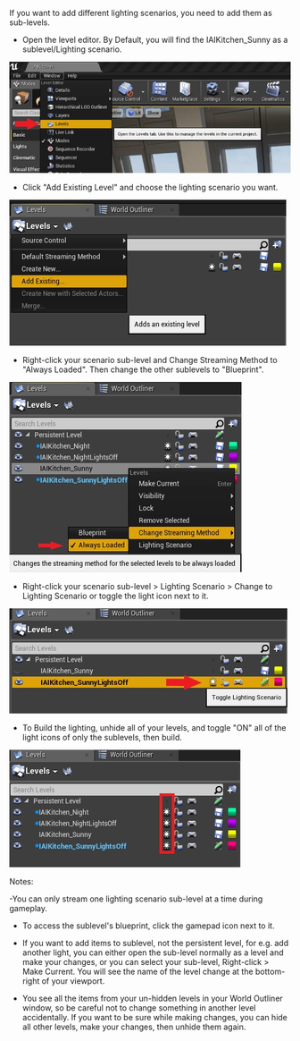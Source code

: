 If you want to add different lighting scenarios, you need to add them as sub-levels. 

* Open the level editor. By Default, you will find the IAIKitchen_Sunny as a sublevel/Lighting scenario.

![](Img/OpenLevelEditor.jpg)

* Click "Add Existing Level" and choose the lighting scenario you want. 

![](Img/AddExistingLevel.jpg)

* Right-click your scenario sub-level and Change Streaming Method to "Always Loaded". Then change the other sublevels to "Blueprint".

![](Img/ChangeStreamingMethod.jpg)

* Right-click your scenario sub-level > Lighting Scenario > Change to Lighting Scenario or toggle the light icon next to it.

![](Img/ToggleLightingScenario.jpg)

* To Build the lighting, unhide all of your levels, and toggle "ON" all of the light icons of only the sublevels, then build. 

![](Img/LightingBuild.jpg)

Notes: 

-You can only stream one lighting scenario sub-level at a time during gameplay. 

- To access the sublevel's blueprint, click the gamepad icon next to it. 

- If you want to add items to sublevel, not the persistent level, for e.g. add another light, you can either open the sub-level normally
as a level and make your changes, or you can select your sub-level, Right-click > Make Current. You will see the name of the level 
change at the bottom-right of your viewport. 

- You see all the items from your un-hidden levels in your World Outliner window, so be careful not to change something in another 
level accidentally.
If you want to be sure while making changes, you can hide all other levels, make your changes, then unhide them again. 
